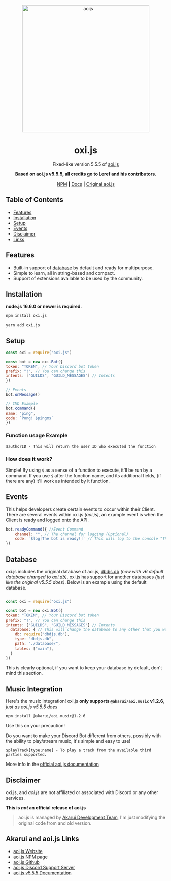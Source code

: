 <p align="center">
  <a href="https://aoi.js.org">
    <img width="400" src="https://github.com/aoijs/website/blob/master/assets/images/aoijs-new.png?raw=true" alt="aoijs">
  </a>
</p>

<h1 align="center">oxi.js</h1>

<div align="center">

Fixed-like version 5.5.5 of [aoi.js](https://www.npmjs.com/package/aoi.js)

**Based on aoi.js v5.5.5, all credits go to Leref and his contributors.**

[NPM](http://npmjs.org/package/aoi.js) **|** [Docs](https://docs.oxijs) **|** [Original aoi.js](https://npmjs.com/package/aoi.js)
    
</div>

## Table of Contents
- [Features](#features) 
- [Installation](#installation)
- [Setup](#setup)
- [Events](#events)
- [Disclaimer](#disclaimer)
- [Links](#links)

## Features

- Built-in support of [database](https://www.npmjs.com/package/dbdjs.db) by default and ready for multipurpose.
- Simple to learn, all in string-based and compact.
- Support of extensions available to be used by the community.

## Installation

**node.js 16.6.0 or newer is required.**  


```bash
npm install oxi.js
```

```bash
yarn add oxi.js
```

## Setup

```javascript
const oxi = require("oxi.js")

const bot = new oxi.Bot({
token: "TOKEN", // Your Discord bot token
prefix: "!", // You can change this
intents: ["GUILDS", "GUILD_MESSAGES"] // Intents
})

// Events
bot.onMessage()

// CMD Example
bot.command({
name: "ping",
code: `Pong! $pingms`
})
```

### Function usage Example

```
$authorID - This will return the user ID who executed the function
```

### How does it work?

Simple! By using `$` as a sense of a function to execute, it'll be run by a command.
If you use `$` after the function name, and its additional fields, (if there are any) it'll work as intended by it function.

## Events

This helps developers create certain events to occur within their Client. There are several events within oxi.js _(aoi.js)_, an example event is when the Client is ready and logged onto the API.

```javascript
bot.readyCommand({ //Event Command
    channel: "", // The channel for logging (Optional)
    code: `$log[The bot is ready!]` // This will log to the console "The bot is ready!"
})
```

## Database

oxi.js includes the original database of aoi.js, [dbdjs.db](https://npmjs.com/package/dbdjs.db) _(now with v6 default database changed to [aoi.db](https://npmjs.com/package/aoi.db))_. oxi.js has support for another databases _(just like the original v5.5.5 does)_. Below is an example using the default database.

```javascript

const oxi = require("oxi.js")

const bot = new oxi.Bot({
token: "TOKEN", // Your Discord bot token
prefix: "!", // You can change this
intents: ["GUILDS", "GUILD_MESSAGES"] // Intents
  database: { // This will change the database to any other that you want, not required!
    db: require("dbdjs.db"),
    type: "dbdjs.db",
    path: "./database/",
    tables: ["main"],
  }
})
```
This is clearly optional, if you want to keep your database by default, don't mind this section.

## Music Integration

Here's the music integration! oxi.js **only supports `@akarui/aoi.music` v1.2.6**, _just as aoi.js v5.5.5 does_
```bash
npm install @akarui/aoi.music@1.2.6
```
Use this on your precaution!

Do you want to make your Discord Bot different from others, possibly with the ability to play/stream music, it's simple and easy to use!

```
$playTrack[type;name] - To play a track from the available third parties supported. 
```
More info in the [official aoi.js documentation](https://aoi.js.org/5.5.5/docs/)


## Disclaimer
    
oxi.js, and _aoi.js_ are not affiliated or associated with Discord or any other services.

**This is _not_ an official release of aoi.js**

> aoi.js is managed by [Akarui Development Team](https://discord.gg/HMUfMXDQsV), I'm just modifying the original code from and old version.   
    
## Akarui and aoi.js Links
- [aoi.js Website](https://aoi.js.org)
- [aoi.js NPM page](https://www.npmjs.com/package/aoi.js)
- [aoi.js Github](https://github.com/AkaruiDevelopment/aoi.js)
- [aoi.js Discord Support Server](https://discord.gg/HMUfMXDQsV)
- [aoi.js v5.5.5 Documentation](https://aoi.js.org/5.5.5/docs/)
